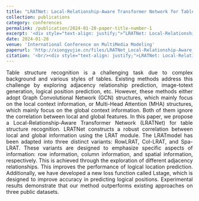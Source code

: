 ```yaml
---
title: "LRATNet: Local-Relationship-Aware Transformer Network for Table Structure Recognition"
collection: publications
category: conferences
permalink: /publication/2024-01-28-paper-title-number-1
excerpt: '<div style="text-align: justify;">“LRATNet: Local-Relationship-Aware Transformer Network for Table Structure Recognition” presents LRATNet. It combines modules for local and global info, a new loss function, and outperforms rivals on 3 datasets in table structure recognition.</div>'
date: 2024-01-28
venue: 'International Conference on MultiMedia Modeling'
paperurl: 'http://xiongyujie.cn/files/LRATNet_Local-Relationship-Aware_Transformer_Network_for_Table_Structure_Recognition.pdf'
citation: '<br/><div style="text-align: justify;">LRATNet: Local-Relationship-Aware Transformer Network for Table Structure Recognition, G. Yang, D. Zhong, Y.-J. Xiong and H. Zhan*, in Proceedings of the International Conference on MultiMedia Modeling (MMM), Lecture Notes in Computer Science, vol 14555, (2024)pp. 441-452</div>'
---
```


<div style="text-align: justify;">Table structure recognition is a challenging task due to complex background and various styles of tables. Existing methods address this challenge by exploring adjacency relationship prediction, image-totext generation, logical position prediction, etc. However, these methods either adopt Graph Convolutional Network (GCN) structures, which mainly focus on the local context information, or Multi-Head Attention (MHA) structures, which mainly focus on the global context information. Both of them ignore the correlation between local and global features. In this paper, we propose a Local-Relationship-Aware Transformer Network (LRATNet) for table structure recognition. LRATNet constructs a robust correlation between local and global information using the LRAT module. The LRATmodel has been adapted into three distinct variants: RowLRAT, Col-LRAT, and Spa-LRAT. These variants are designed to emphasize specific aspects of information: row information, column information, and spatial information, respectively. This is achieved through the exploration of different adjacency relationships. This improves the performance of logical location prediction. Additionally, we have developed a new loss function called Lstage, which is designed to improve accuracy in predicting logical positions. Experimental results demonstrate that our method outperforms existing approaches on three public datasets.</div>

<br/>

